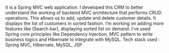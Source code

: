 It is a Spring MVC web application. I developed this CRM to better understand the working of backend MVC architecture that performs CRUD operations.
This allows us to add, update and delete customer details. It displays the list of customers in sorted fashion.
I’m working on adding more features like (Search bar), displaying sorted list on demand.
I’ve used Spring core principles like Dependency Injection, MVC pattern to write business logics and Hibernate to integrate with MySQL.
Tech stack used : Spring MVC, Hibernate, MySQL, JSP

